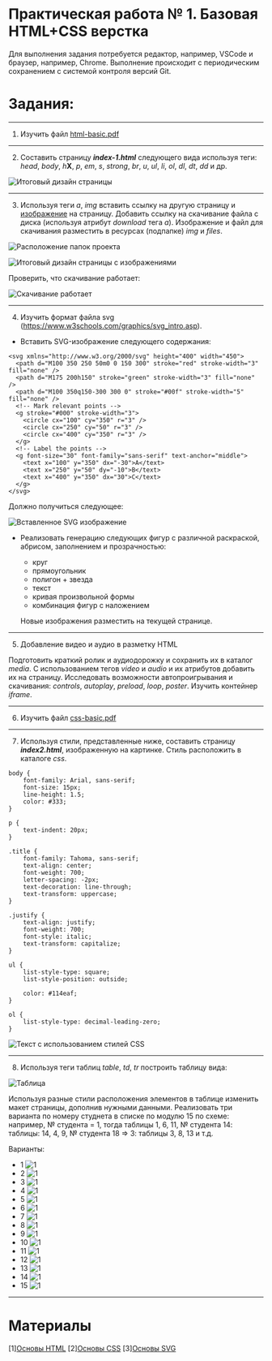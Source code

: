 # Практическая работа № 1. Базовая HTML+CSS верстка

Для выполнения задания потребуется редактор, например, VSCode и браузер, например, Chrome. Выполнение происходит с периодическим сохранением с системой контроля версий Git.

# Задания:

---------------

1. Изучить файл [html-basic.pdf](/01/files/html-basic.pdf)
   
---------------

2. Составить страницу ***index-1.html*** следующего вида используя теги: *head*, *body*, *h***X**, *p*, *em*, *s*, *strong*, *br*, *u*, *ul*, *li*, *ol*, *dl*, *dt*, *dd* и др.

![Итоговый дизайн страницы](/01/img/img1.png)

---------------

3. Используя теги *a*, *img* вставить ссылку на другую страницу и [изображение](/01/img/summer.jpeg) на страницу. Добавить ссылку на скачивание файла с диска (используя атрибут *download* тега *a*). Изображение и файл для скачивания разместить в ресурсах (подпапке) *img* и *files*.

![Расположение папок проекта](/01/img/img2.png)

![Итоговый дизайн страницы с изображениями](/01/img/img3.png)

Проверить, что скачивание работает:

![Скачивание работает](/01/img/img4.png)

---------------

4. Изучить формат файла svg (https://www.w3schools.com/graphics/svg_intro.asp). 
   
* Вставить SVG-изображение следующего содержания:

```
<svg xmlns="http://www.w3.org/2000/svg" height="400" width="450">
  <path d="M100 350 250 50m0 0 150 300" stroke="red" stroke-width="3" fill="none" />
  <path d="M175 200h150" stroke="green" stroke-width="3" fill="none" />
  <path d="M100 350q150-300 300 0" stroke="#00f" stroke-width="5" fill="none" />
  <!-- Mark relevant points -->
  <g stroke="#000" stroke-width="3">
    <circle cx="100" cy="350" r="3" />
    <circle cx="250" cy="50" r="3" />
    <circle cx="400" cy="350" r="3" />
  </g>
  <!-- Label the points -->
  <g font-size="30" font-family="sans-serif" text-anchor="middle">
    <text x="100" y="350" dx="-30">A</text>
    <text x="250" y="50" dy="-10">B</text>
    <text x="400" y="350" dx="30">C</text>
  </g>
</svg>
```

Должно получиться следующее:

![Вставленное SVG изображение](/01/img/img5.png)

* Реализовать генерацию следующих фигур с различной раскраской, абрисом, заполнением и прозрачностью:
  - круг
  - прямоугольник
  - полигон + звезда
  - текст
  - кривая произвольной формы
  - комбинация фигур с наложением
   
   Новые изображения разместить на текущей странице.

---------------

5. Добавление видео и аудио в разметку HTML

Подготовить краткий ролик и аудиодорожку и сохранить их в каталог *media*. С использованием тегов *video* и *audio* и их атрибутов добавить их на страницу. Исследовать возможности автопроигрывания и скачивания: *controls*, *autoplay*, *preload*, *loop*, *poster*.
Изучить контейнер *iframe*.

---------------

6. Изучить файл [css-basic.pdf](/01/files/css-basic.pdf)

---------------

7. Используя стили, представленные ниже, составить страницу ***index2.html***, изображенную на картинке. Стиль расположить в каталоге *css*.

```
body {
    font-family: Arial, sans-serif;
    font-size: 15px;
    line-height: 1.5;
    color: #333;
}

p {
    text-indent: 20px;
}

.title {
    font-family: Tahoma, sans-serif;
    text-align: center;
    font-weight: 700;
    letter-spacing: -2px;
    text-decoration: line-through;
    text-transform: uppercase;
}

.justify {
    text-align: justify;
    font-weight: 700;
    font-style: italic;
    text-transform: capitalize;
}

ul {
    list-style-type: square;
    list-style-position: outside;

    color: #114eaf;
}

ol {
    list-style-type: decimal-leading-zero;
}
```

![Текст с использованием стилей CSS](/01/img/img6.png)

---------------

8. Используя теги таблиц *table*, *td*, *tr* построить таблицу вида:

![Таблица](/01/img/img7.png)

Используя разные стили расположения элементов в таблице изменить макет страницы, дополнив нужными данными. Реализовать три варианта по номеру студнета в списке по модулю 15 по схеме: например, № студента = 1, тогда таблицы 1, 6, 11, № студента 14: таблицы: 14, 4, 9,  № студента 18 => 3: таблицы  3, 8, 13 и т.д.

Варианты:

- 1  ![1](/01/img/table1.jpg)
- 2  ![1](/01/img/table2.jpg)
- 3  ![1](/01/img/table3.jpg)
- 4  ![1](/01/img/table4.jpg)
- 5  ![1](/01/img/table5.jpg)
- 6  ![1](/01/img/table6.jpg)
- 7  ![1](/01/img/table7.jpg)
- 8  ![1](/01/img/table8.jpg)
- 9  ![1](/01/img/table9.jpg)
- 10 ![1](/01/img/table10.jpg)
- 11 ![1](/01/img/table11.jpg)
- 12 ![1](/01/img/table12.jpg)
- 13 ![1](/01/img/table13.jpg)
- 14 ![1](/01/img/table14.jpg)
- 15 ![1](/01/img/table15.jpg)


---------------

# Материалы

[1][Основы HTML](https://www.w3schools.com/html/default.asp)
[2][Основы CSS](https://www.w3schools.com/css/default.asp)
[3][Основы SVG](https://www.w3schools.com/graphics/svg_intro.asp)